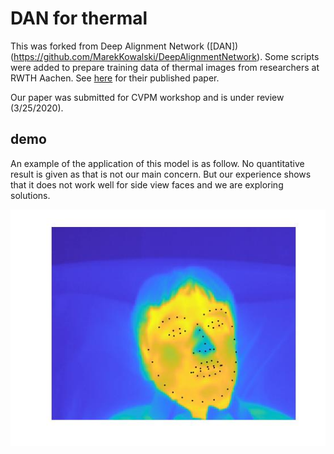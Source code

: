 # DAN for thermal #
This was forked from Deep Alignment Network ([DAN])(https://github.com/MarekKowalski/DeepAlignmentNetwork). Some scripts were added to prepare training data of thermal images from researchers at RWTH Aachen. See [here](https://www.lfb.rwth-aachen.de/bibtexupload/pdf/KCZ18h.pdf) for their published paper.

Our paper was submitted for CVPM workshop and is under review (3/25/2020).


## demo
An example of the application of this model is as follow. No quantitative result is given as that is not our main concern. But our experience shows that it does not work well for side view faces and we are exploring solutions.

![alt text](https://github.com/Jayzh7/DAN-for-thermal/blob/master/demo.jpg "demo image")
